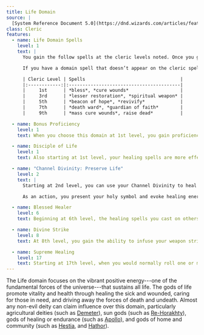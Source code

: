 ```yaml
---
title: Life Domain
source: |
  [System Reference Document 5.0](https://dnd.wizards.com/articles/features/systems-reference-document-srd)
class: Cleric
features:
  - name: Life Domain Spells
    level: 1
    text: |
      You gain the follow spells at the cleric levels noted. Once you gain a domain spell, you  always have it prepared, and it doesn’t count against the number of spells you can prepare each day.

      If you have a domain spell that doesn’t appear on the cleric spell list, the spell is nonetheless a cleric spell for you.

      | Cleric Level | Spells                                   |
      |:------------:|:-----------------------------------------|
      |     1st      | *bless*, *cure wounds*                   |
      |     3rd      | *lesser restoration*, *spiritual weapon* |
      |     5th      | *beacon of hope*, *revivify*             |
      |     7th      | *death ward*, *guardian of faith*        |
      |     9th      | *mass cure wounds*, raise dead*          |

  - name: Bonus Proficiency
    level: 1
    text: When you choose this domain at 1st level, you gain proficiency with heavy armor.

  - name: Disciple of Life
    level: 1
    text: Also starting at 1st level, your healing spells are more effective. Whenever you use a spell of 1st level or higher to restore hit points to a creature, the creature regains additional hit points equal to 2 + the spell’s level.

  - name: "Channel Divinity: Preserve Life"
    level: 2
    text: |
      Starting at 2nd level, you can use your Channel Divinity to heal the badly injured.

      As an action, you present your holy symbol and evoke healing energy that can restore a number of hit points equal to five times your cleric level. Choose any creatures within 30 feet of you, and divide those hit points among them. This feature can restore a creature to no more than half of its hit point maximum. You can’t use this feature on an undead or a construct.

  - name: Blessed Healer
    level: 6
    text: Beginning at 6th level, the healing spells you cast on others heal you as well. When you cast a spell of 1st level or higher that restores hit points to a creature other than you, you regain hit points equal to 2 + the spell’s level.

  - name: Divine Strike
    level: 8
    text: At 8th level, you gain the ability to infuse your weapon strikes with divine energy. Once on each of your turns when you hit a creature with a weapon attack, you can cause the attack to deal an extra 1d8 radiant damage to the target. When you reach 14th level, the extra damage increases to 2d8.

  - name: Supreme Healing
    level: 17
    text: Starting at 17th level, when you would normally roll one or more dice to restore hit points with a spell, you instead use the highest number possible for each die. For example, instead of restoring 2d6 hit points to a creature, you restore 12.
---
```


The Life domain focuses on the vibrant positive energy---one of the fundamental forces of the universe---that sustains all life. The gods of life promote vitality and health through healing the sick and wounded, caring for those in need, and driving away the forces of death and undeath. Almost any non-evil deity can claim influence over this domain, particularly agricultural deities (such as [Demeter](/deities/demeter/)), sun gods (such as [Re-Horakhty](/deities/re-horakhty/)), gods of healing or endurance (such as [Apollo](/deities/apollo)), and gods of home and community (such as [Hestia](/deities/hestia/), and [Hathor](/deities/hathor/)).
